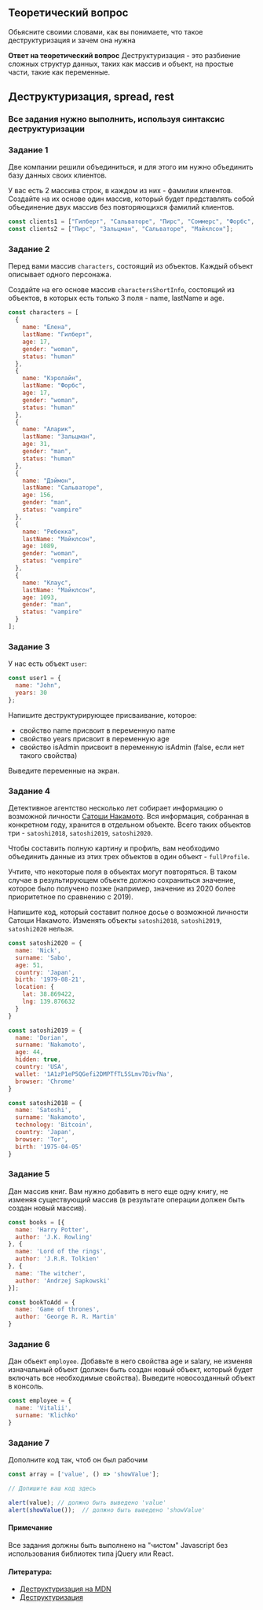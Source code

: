 ## Теоретический вопрос
Обьясните своими словами, как вы понимаете, что такое деструктуризация и зачем она нужна

**Ответ на теоретический вопрос** Деструктуризация - это разбиение сложных структур данных, таких как массив и объект, на простые части, такие как переменные.

## Деструктуризация, spread, rest

### Все задания нужно выполнить, используя синтаксис деструктуризации

### Задание 1

Две компании решили объединиться, и для этого им нужно объединить базу данных своих клиентов. 

У вас есть 2 массива строк, в каждом из них - фамилии клиентов. Создайте на их основе один массив, который будет представлять собой объединение двух массив без повторяющихся фамилий клиентов.

```javascript
const clients1 = ["Гилберт", "Сальваторе", "Пирс", "Соммерс", "Форбс", "Донован", "Беннет"];
const clients2 = ["Пирс", "Зальцман", "Сальваторе", "Майклсон"];
```

### Задание 2

Перед вами массив `characters`, состоящий из объектов. Каждый объект описывает одного персонажа.

Создайте на его основе массив `charactersShortInfo`, состоящий из объектов, в которых есть только 3 поля - name, lastName и age.

```javascript
const characters = [
  {
    name: "Елена",
    lastName: "Гилберт",
    age: 17, 
    gender: "woman",
    status: "human"
  },
  {
    name: "Кэролайн",
    lastName: "Форбс",
    age: 17,
    gender: "woman",
    status: "human"
  },
  {
    name: "Аларик",
    lastName: "Зальцман",
    age: 31,
    gender: "man",
    status: "human"
  },
  {
    name: "Дэймон",
    lastName: "Сальваторе",
    age: 156,
    gender: "man",
    status: "vampire"
  },
  {
    name: "Ребекка",
    lastName: "Майклсон",
    age: 1089,
    gender: "woman",
    status: "vempire"
  },
  {
    name: "Клаус",
    lastName: "Майклсон",
    age: 1093,
    gender: "man",
    status: "vampire"
  }
];
```

### Задание 3

У нас есть объект `user`:

```javascript
const user1 = {
  name: "John",
  years: 30
};
```

Напишите деструктурирующее присваивание, которое:
 - свойство name присвоит в переменную name
 - свойство years присвоит в переменную age
 - свойство isAdmin присвоит в переменную isAdmin (false, если нет такого свойства)
 
Выведите переменные на экран.

### Задание 4

Детективное агентство несколько лет собирает информацию о возможной личности [Сатоши Накамото](https://ru.wikipedia.org/wiki/%D0%A1%D0%B0%D1%82%D0%BE%D1%81%D0%B8_%D0%9D%D0%B0%D0%BA%D0%B0%D0%BC%D0%BE%D1%82%D0%BE). Вся информация, собранная в конкретном году, хранится в отдельном объекте. Всего таких объектов три - `satoshi2018`, `satoshi2019`, `satoshi2020`.

Чтобы составить полную картину и профиль, вам необходимо объединить данные из этих трех объектов в один объект - `fullProfile`.

Учтите, что некоторые поля в объектах могут повторяться. В таком случае в результирующем объекте должно сохраниться значение, которое было получено позже (например, значение из 2020 более приоритетное по сравнению с 2019).

Напишите код, который составит полное досье о возможной личности Сатоши Накамото. Изменять объекты `satoshi2018`, `satoshi2019`, `satoshi2020` нельзя.

```javascript
const satoshi2020 = {
  name: 'Nick',
  surname: 'Sabo',
  age: 51,
  country: 'Japan',
  birth: '1979-08-21',
  location: {
    lat: 38.869422, 
    lng: 139.876632
  }
}

const satoshi2019 = {
  name: 'Dorian',
  surname: 'Nakamoto',
  age: 44,
  hidden: true,
  country: 'USA',
  wallet: '1A1zP1eP5QGefi2DMPTfTL5SLmv7DivfNa',
  browser: 'Chrome'
}

const satoshi2018 = {
  name: 'Satoshi',
  surname: 'Nakamoto', 
  technology: 'Bitcoin',
  country: 'Japan',
  browser: 'Tor',
  birth: '1975-04-05'
}
```

### Задание 5

Дан массив книг. Вам нужно добавить в него еще одну книгу, не изменяя существующий массив (в результате операции должен быть создан новый массив).

```javascript
const books = [{
  name: 'Harry Potter',
  author: 'J.K. Rowling'
}, {
  name: 'Lord of the rings',
  author: 'J.R.R. Tolkien'
}, {
  name: 'The witcher',
  author: 'Andrzej Sapkowski'
}];

const bookToAdd = {
  name: 'Game of thrones',
  author: 'George R. R. Martin'
}
```

### Задание 6

Дан обьект `employee`. Добавьте в него свойства age и salary, не изменяя изначальный объект (должен быть создан новый объект, который будет включать все необходимые свойства). Выведите новосозданный объект в консоль.

```javascript
const employee = {
  name: 'Vitalii',
  surname: 'Klichko'
}
```

### Задание 7
Дополните код так, чтоб он был рабочим 

```javascript
const array = ['value', () => 'showValue'];

// Допишите ваш код здесь

alert(value); // должно быть выведено 'value'
alert(showValue());  // должно быть выведено 'showValue'
```

#### Примечание
Все задания должны быть выполнено на "чистом" Javascript без использования библиотек типа jQuery или React.

#### Литература:
- [Деструктуризация на MDN](https://developer.mozilla.org/ru/docs/Web/JavaScript/Reference/Operators/Destructuring_assignment)
- [Деструктуризация](https://learn.javascript.ru/destructuring)
